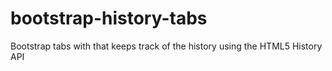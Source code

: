 # bootstrap-history-tabs
Bootstrap tabs with that keeps track of the history using the HTML5 History API

